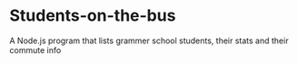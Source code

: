 # Students-on-the-bus
A Node.js program that lists grammer school students, their stats and their commute info
